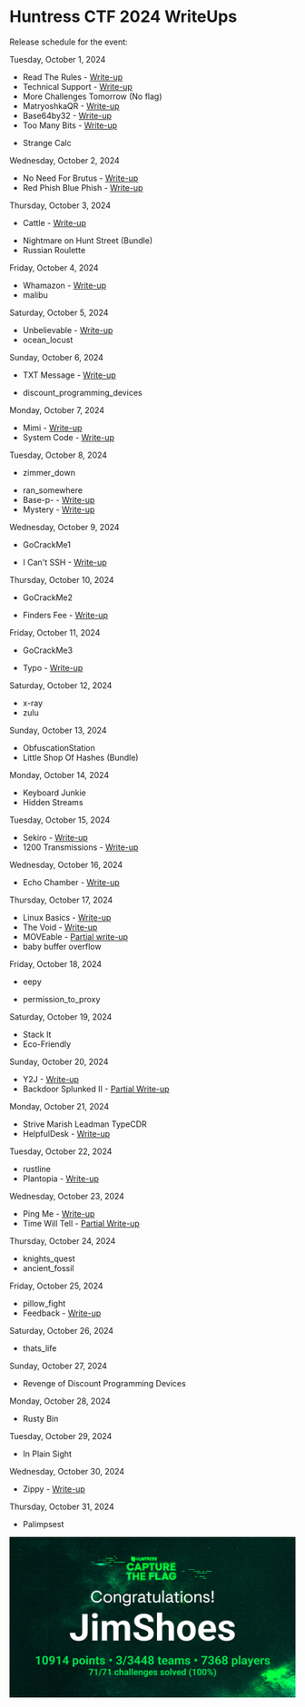 # Huntress CTF 2024 WriteUps
Release schedule for the event:

Tuesday, October 1, 2024
- Read The Rules - [Write-up](https://github.com/JimKrolik/Huntress-CTF-2024-WriteUps/tree/df14a5707b1bb72b7a42b7d30c049d415588aa05/Warmups/Read%20The%20Rules)
- Technical Support - [Write-up](https://github.com/JimKrolik/Huntress-CTF-2024-WriteUps/tree/6e794bee40b2747c8012adb04d83ad6321593492/Warmups/Technical%20Support)
- More Challenges Tomorrow (No flag)
- MatryoshkaQR - [Write-up](https://github.com/JimKrolik/Huntress-CTF-2024-WriteUps/tree/2f663f4c3e5280da341b8ea76443c4f2e17eae32/Warmups/MatryoshkaQR)
- Base64by32 - [Write-up](https://github.com/JimKrolik/Huntress-CTF-2024-WriteUps/tree/2ff9dba1c507ab8017ec7fdb30d17f8f76dc6e3e/Scripting/Base64by32)
- Too Many Bits - [Write-up](https://github.com/JimKrolik/Huntress-CTF-2024-WriteUps/tree/11cca51dd2c403bee0f703b2bcc1b529f146b8a8/Warmups/Too%20Many%20Bits)
+ Strange Calc

Wednesday, October 2, 2024
- No Need For Brutus - [Write-up](https://github.com/JimKrolik/Huntress-CTF-2024-WriteUps/tree/13f9e2ae4b922ec8fcfe7d826c45ddd973bbda5f/Cryptography/No%20need%20for%20Brutus)
- Red Phish Blue Phish - [Write-up](https://github.com/JimKrolik/Huntress-CTF-2024-WriteUps/tree/b5a53b1237bb13613fafa833163ee8bc47dca018/Miscellaneous/Red%20Phish%20Blue%20Phish)

Thursday, October 3, 2024
- Cattle - [Write-up](https://github.com/JimKrolik/Huntress-CTF-2024-WriteUps/tree/1b2184df564847feb10431c1c64689011ca957de/Warmups/Cattle)
+ Nightmare on Hunt Street (Bundle)
+ Russian Roulette

Friday, October 4, 2024
- Whamazon - [Write-up](https://github.com/JimKrolik/Huntress-CTF-2024-WriteUps/tree/e0880ede02d953a8700a5ca9f7625c83d7bd49fa/Warmups/Whamazon)
- malibu

Saturday, October 5, 2024
- Unbelievable - [Write-up](https://github.com/JimKrolik/Huntress-CTF-2024-WriteUps/tree/85930c9f68bb55cd7997c2ddd31cb49321004c4e/Warmups/Unbelievable)
- ocean_locust

Sunday, October 6, 2024
- TXT Message - [Write-up](https://github.com/JimKrolik/Huntress-CTF-2024-WriteUps/tree/bb44efc1e55c9b43f640f29d138e9555e9186e58/Warmups/TXT%20Message)
+ discount_programming_devices

Monday, October 7, 2024
- Mimi - [Write-up](https://github.com/JimKrolik/Huntress-CTF-2024-WriteUps/tree/d9ae42a9128e2b183e024de88b7e88acbec96b69/Malware/Mimi)
- System Code - [Write-up](https://github.com/JimKrolik/Huntress-CTF-2024-WriteUps/tree/e0880ede02d953a8700a5ca9f7625c83d7bd49fa/Miscellaneous/System%20Code)

Tuesday, October 8, 2024
+ zimmer_down
- ran_somewhere
- Base-p- - [Write-up](https://github.com/JimKrolik/Huntress-CTF-2024-WriteUps/tree/e0880ede02d953a8700a5ca9f7625c83d7bd49fa/Miscellaneous/Base-p-)
- Mystery - [Write-up](https://github.com/JimKrolik/Huntress-CTF-2024-WriteUps/tree/3dd74ee620cbf1a2216e9937084ba304145b6135/Warmups/Mystery)

Wednesday, October 9, 2024
+ GoCrackMe1
- I Can't SSH - [Write-up](https://github.com/JimKrolik/Huntress-CTF-2024-WriteUps/tree/e0880ede02d953a8700a5ca9f7625c83d7bd49fa/Warmups/I%20Can't%20SSH)

Thursday, October 10, 2024
+ GoCrackMe2
- Finders Fee - [Write-up](https://github.com/JimKrolik/Huntress-CTF-2024-WriteUps/tree/f30fa2b69f5e0f8aad91d0288a066d91624b016c/Warmups/Finders%20Fee)

Friday, October 11, 2024
+ GoCrackMe3
- Typo - [Write-up](https://github.com/JimKrolik/Huntress-CTF-2024-WriteUps/tree/e0880ede02d953a8700a5ca9f7625c83d7bd49fa/Warmups/Typo)

Saturday, October 12, 2024
+ x-ray
+ zulu

Sunday, October 13, 2024
+ ObfuscationStation
+ Little Shop Of Hashes (Bundle)

Monday, October 14, 2024
+ Keyboard Junkie
+ Hidden Streams

Tuesday, October 15, 2024
- Sekiro - [Write-up](https://github.com/JimKrolik/Huntress-CTF-2024-WriteUps/tree/bef2bd1f803ef64e6055f8f5e0f9897ccf03c114/Miscellaneous/Sekiro)
- 1200 Transmissions - [Write-up](https://github.com/JimKrolik/Huntress-CTF-2024-WriteUps/tree/e0880ede02d953a8700a5ca9f7625c83d7bd49fa/Miscellaneous/1200%20transmissions)

Wednesday, October 16, 2024
- Echo Chamber - [Write-up](https://github.com/JimKrolik/Huntress-CTF-2024-WriteUps/tree/e0880ede02d953a8700a5ca9f7625c83d7bd49fa/Scripting/Echo%20Chamber)
    
Thursday, October 17, 2024
- Linux Basics - [Write-up](https://github.com/JimKrolik/Huntress-CTF-2024-WriteUps/tree/70a644e5d4e4da7533580c5ff7c62d43d970a23d/Miscellaneous/Linux%20Basics)
- The Void - [Write-up](https://github.com/JimKrolik/Huntress-CTF-2024-WriteUps/tree/e994dc323e866eed485b509076f4d8d74ab995bc/Warmups/The%20Void)
- MOVEable - [Partial write-up](https://github.com/JimKrolik/Huntress-CTF-2024-WriteUps/tree/48f1dffa2a056996470934a455146edc13469e21/Web/MOVEable)
- baby buffer overflow

Friday, October 18, 2024
+ eepy
- permission_to_proxy

Saturday, October 19, 2024
+ Stack It
+ Eco-Friendly

Sunday, October 20, 2024
- Y2J - [Write-up](https://github.com/JimKrolik/Huntress-CTF-2024-WriteUps/tree/0988dfac7509436aab68df18d5d66f39f4944d3e/Web/Y2J)
- Backdoor Splunked II - [Partial Write-up](https://github.com/JimKrolik/Huntress-CTF-2024-WriteUps/tree/ea9fdc39912081102a2db2677fb6a61aa60f51fd/Forensics/Backdoored%20Splunk%20II)

Monday, October 21, 2024
- Strive Marish Leadman TypeCDR
- HelpfulDesk - [Write-up](https://github.com/JimKrolik/Huntress-CTF-2024-WriteUps/tree/6041c414416c138312224f14d8345dc30711f06d/Web/HelpfulDesk)

Tuesday, October 22, 2024
- rustline
- Plantopia - [Write-up](https://github.com/JimKrolik/Huntress-CTF-2024-WriteUps/tree/e0880ede02d953a8700a5ca9f7625c83d7bd49fa/Web/Plantopia)

Wednesday, October 23, 2024
- Ping Me - [Write-up](https://github.com/JimKrolik/Huntress-CTF-2024-WriteUps/tree/e0880ede02d953a8700a5ca9f7625c83d7bd49fa/Malware/Ping%20Me)
- Time Will Tell - [Partial Write-up](https://github.com/JimKrolik/Huntress-CTF-2024-WriteUps/tree/c0ff2645549f7c4637595364ff1542aabf0b8ecc/Miscellaneous/Time%20will%20tell)

Thursday, October 24, 2024
- knights_quest
- ancient_fossil

Friday, October 25, 2024
- pillow_fight
- Feedback - [Write-up](https://github.com/JimKrolik/Huntress-CTF-2024-WriteUps/tree/d33f0e5960097ca95d024b834e1ee4876b0090e7/Feedback)

Saturday, October 26, 2024
+ thats_life

Sunday, October 27, 2024
+ Revenge of Discount Programming Devices

Monday, October 28, 2024
+ Rusty Bin

Tuesday, October 29, 2024
+ In Plain Sight

Wednesday, October 30, 2024
- Zippy - [Write-up](https://github.com/JimKrolik/Huntress-CTF-2024-WriteUps/tree/ab913eec7d7621a8a449bfeab8a4afb78dc88425/Web/Zippy)

Thursday, October 31, 2024
+ Palimpsest 

![Final Score](FinalScore.png)

